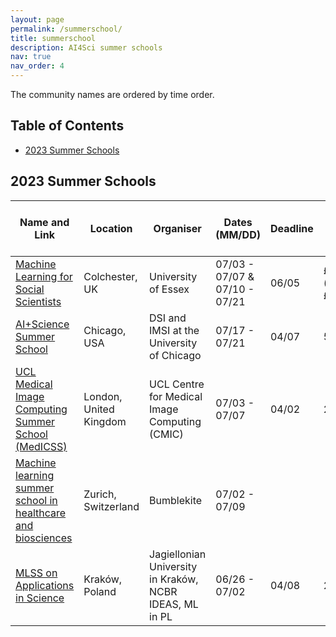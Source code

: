 ```yaml
---
layout: page
permalink: /summerschool/
title: summerschool
description: AI4Sci summer schools
nav: true
nav_order: 4
---
```

The community names are ordered by time order.

## Table of Contents

- [2023 Summer Schools](#2023-summer-schools)

## 2023 Summer Schools

| Name and Link|Location|Organiser|Dates (MM/DD)|Deadline|Fee|Aid (Travel Grants etc)| Notes
| ------- | --- | ---- | ----- | ---- | -- | --- | ----- |
| [Machine Learning for Social Scientists](https://essexsummerschool.com/summer-school-facts/courses/ess-2023-course-list/machine-learning/) | Colchester, UK | University of Essex| 07/03 - 07/07 & 07/10 - 07/21 | 06/05 | £1,500.00 (or £1,100.00) |
| [AI+Science Summer School](https://www.imsi.institute/activities/aiscience-summer-school-2023/)|Chicago, USA|DSI and IMSI at the University of Chicago|07/17 - 07/21|04/07|50$|Yes|
| [UCL Medical Image Computing Summer School (MedICSS)](https://www.ucl.ac.uk/medical-image-computing/ucl-medical-image-computing-summer-school-medicss)|London, United Kingdom|UCL Centre for Medical Image Computing (CMIC)|07/03 - 07/07|04/02|200GBP|Yes - waiver for lower income countries|
| [Machine learning summer school in healthcare and biosciences](https://www.bumblekite.co/summer-school-23)|Zurich, Switzerland|Bumblekite|07/02 - 07/09| | |
| [MLSS on Applications in Science](https://mlss2023.mlinpl.org/)|Kraków, Poland|Jagiellonian University in Kraków, NCBR IDEAS, ML in PL|06/26 - 07/02|04/08|250€|Yes|

